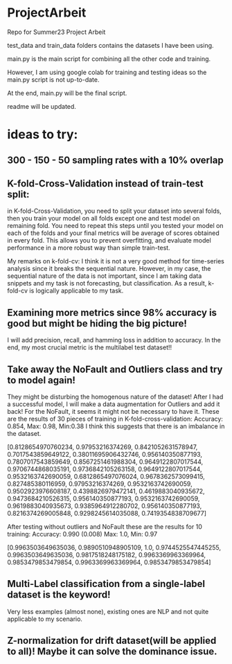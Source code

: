# ProjectArbeit
Repo for Summer23 Project Arbeit

test_data and train_data folders contains the datasets I have been using.

main.py is the main script for combining all the other code and training.

However, I am using google colab for training and testing ideas so the main.py script is not up-to-date.

At the end, main.py will be the final script.

readme will be updated.

# ideas to try:

## 300 - 150 - 50 sampling rates with a 10% overlap

## K-fold-Cross-Validation instead of train-test split:

in K-fold-Cross-Validation, you need to split your dataset into several folds, then you train your model on all folds except one and test model on remaining fold. You need to repeat this steps until you tested your model on each of the folds and your final metrics will be average of scores obtained in every fold. This allows you to prevent overfitting, and evaluate model performance in a more robust way than simple train-test.

My remarks on k-fold-cv: I think it is not a very good method for time-series analysis since it breaks the sequential nature. However, in my case, the sequential nature of the data is not important, since I am taking data snippets and my task is not forecasting, but classification. As a result, k-fold-cv is logically applicable to my task.

## Examining more metrics since 98% accuracy is good but might be hiding the big picture!

I will add precision, recall, and hamming loss in addition to accuracy. In the end, my most crucial metric is the multilabel test dataset!!

## Take away the NoFault and Outliers class and try to model again!

They might be disturbing the homogenous nature of the dataset! After I had a successful model, I will make a data augmentation for Outliers and add it back! For the NoFault, it seems it might not be necessary to have it.
These are the results of 30 pieces of training in K-fold-cross-validation:
Accuracy: 0.854, Max: 0.98, Min:0.38 
I think this suggests that there is an imbalance in the dataset.

[0.8128654970760234,
 0.97953216374269,
 0.8421052631578947,
 0.7017543859649122,
 0.38011695906432746,
 0.956140350877193,
 0.7807017543859649,
 0.8567251461988304,
 0.9649122807017544,
 0.9706744868035191,
 0.9736842105263158,
 0.9649122807017544,
 0.9532163742690059,
 0.6812865497076024,
 0.9678362573099415,
 0.827485380116959,
 0.97953216374269,
 0.9532163742690059,
 0.9502923976608187,
 0.4398826979472141,
 0.4619883040935672,
 0.9473684210526315,
 0.956140350877193,
 0.9532163742690059,
 0.9619883040935673,
 0.9385964912280702,
 0.956140350877193,
 0.8216374269005848,
 0.9298245614035088,
 0.7419354838709677]

 After testing without outliers and NoFault these are the results for 10 training:
 Accuracy: 0.990 (0.008) Max: 1.0, Min: 0.97

 [0.9963503649635036,
 0.9890510948905109,
 1.0,
 0.9744525547445255,
 0.9963503649635036,
 0.9817518248175182,
 0.9963369963369964,
 0.9853479853479854,
 0.9963369963369964,
 0.9853479853479854]

## Multi-Label classification from a single-label dataset is the keyword!

Very less examples (almost none), existing ones are NLP and not quite applicable to my scenario.

## Z-normalization for drift dataset(will be applied to all)! Maybe it can solve the dominance issue.




